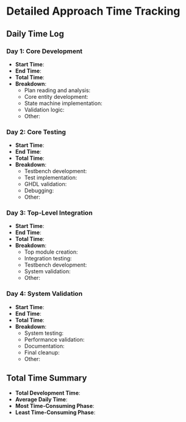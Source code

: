 # Detailed Approach Time Tracking

## Daily Time Log

### Day 1: Core Development
- **Start Time**: 
- **End Time**: 
- **Total Time**: 
- **Breakdown**:
  - Plan reading and analysis: 
  - Core entity development: 
  - State machine implementation: 
  - Validation logic: 
  - Other: 

### Day 2: Core Testing
- **Start Time**: 
- **End Time**: 
- **Total Time**: 
- **Breakdown**:
  - Testbench development: 
  - Test implementation: 
  - GHDL validation: 
  - Debugging: 
  - Other: 

### Day 3: Top-Level Integration
- **Start Time**: 
- **End Time**: 
- **Total Time**: 
- **Breakdown**:
  - Top module creation: 
  - Integration testing: 
  - Testbench development: 
  - System validation: 
  - Other: 

### Day 4: System Validation
- **Start Time**: 
- **End Time**: 
- **Total Time**: 
- **Breakdown**:
  - System testing: 
  - Performance validation: 
  - Documentation: 
  - Final cleanup: 
  - Other: 

## Total Time Summary
- **Total Development Time**: 
- **Average Daily Time**: 
- **Most Time-Consuming Phase**: 
- **Least Time-Consuming Phase**: 
